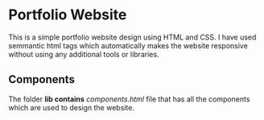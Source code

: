 
 # Portfolio Website
 This is a simple portfolio website design using HTML and CSS.
 I have used semmantic html tags which automatically makes the website responsive without using any additional tools or libraries.
 ## Components
 The folder **lib contains** *components.html* file that has all the components which are used to design the website.
